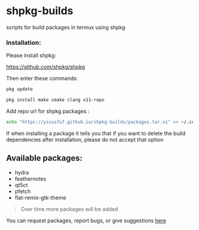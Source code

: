# shpkg-builds
scripts for build packages in termux using shpkg

### Installation:

Please install shpkg:

https://github.com/shpkg/shpkg

Then enter these commands:

```bash
pkg update

pkg install make cmake clang x11-repo
```

Add repo url for shpkg packages :


```bash
echo "https://yisus7u7.github.io/shpkg-builds/packages.tar.xz" >> ~/.config/shpkg_repo.list
```
If when installing a package it tells you that if you want to delete the build dependencies after installation, please do not accept that option


## Available packages:

- hydra
- feathernotes
- qt5ct
- pfetch 
- flat-remix-gtk-theme

> Over time more packages will be added 


You can request packages, report bugs, or give suggestions [here](https://github.com/Yisus7u7/shpkg-builds/issues)

